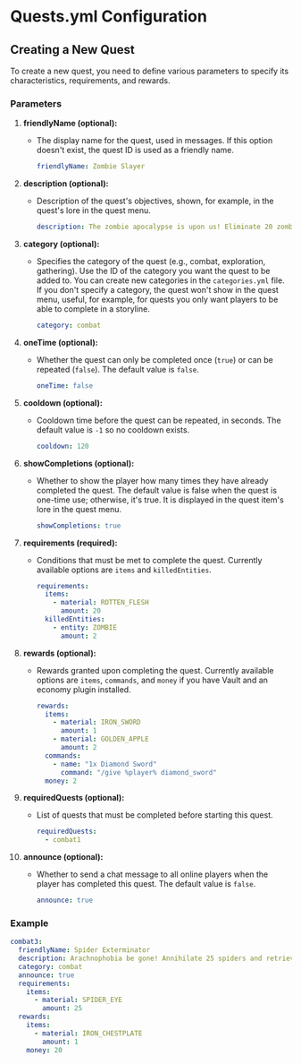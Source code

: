 # Quests.yml Configuration

## Creating a New Quest

To create a new quest, you need to define various parameters to specify its characteristics, requirements, and rewards.

### Parameters

1. **friendlyName (optional):**
    - The display name for the quest, used in messages. If this option doesn't exist, the quest ID is used as a friendly name.
      ```yaml
      friendlyName: Zombie Slayer
      ```

2. **description (optional):**
    - Description of the quest's objectives, shown, for example, in the quest's lore in the quest menu.
      ```yaml 
      description: The zombie apocalypse is upon us! Eliminate 20 zombies and collect their rotten flesh.
      ```

3. **category (optional):**
    - Specifies the category of the quest (e.g., combat, exploration, gathering). Use the ID of the category you want the quest to be added to. You can create new categories in the `categories.yml` file. If you don't specify a category, the quest won't show in the quest menu, useful, for example, for quests you only want players to be able to complete in a storyline.
      ```yaml
      category: combat
      ```

4. **oneTime (optional):**
    - Whether the quest can only be completed once (`true`) or can be repeated (`false`). The default value is `false`.
      ```yaml
      oneTime: false
      ``` 

5. **cooldown (optional):**
    - Cooldown time before the quest can be repeated, in seconds. The default value is `-1` so no cooldown exists.
      ```yaml 
      cooldown: 120
      ``` 

6. **showCompletions (optional):**
    - Whether to show the player how many times they have already completed the quest. The default value is false when the quest is one-time use; otherwise, it's true. It is displayed in the quest item's lore in the quest menu.
      ```yaml
      showCompletions: true
      ```

7. **requirements (required):**
    - Conditions that must be met to complete the quest. Currently available options are `items` and `killedEntities`.
      ```yaml
      requirements:
        items:
          - material: ROTTEN_FLESH
            amount: 20
        killedEntities:
          - entity: ZOMBIE
            amount: 2
      ```

8. **rewards (optional):**
    - Rewards granted upon completing the quest. Currently available options are `items`, `commands`, and `money` if you have Vault and an economy plugin installed.
      ```yaml
      rewards:
        items:
          - material: IRON_SWORD
            amount: 1
          - material: GOLDEN_APPLE
            amount: 2
        commands:
          - name: "1x Diamond Sword"
            command: "/give %player% diamond_sword"
        money: 2
      ```

9. **requiredQuests (optional):**
    - List of quests that must be completed before starting this quest.
      ```yaml 
      requiredQuests: 
        - combat1
      ```

10. **announce (optional):**
    - Whether to send a chat message to all online players when the player has completed this quest. The default value is `false`.
       ```yaml
       announce: true
       ```

### Example

```yaml
combat3:
  friendlyName: Spider Exterminator
  description: Arachnophobia be gone! Annihilate 25 spiders and retrieve their eyes as trophies.
  category: combat
  announce: true
  requirements:
    items:
      - material: SPIDER_EYE
        amount: 25
  rewards:
    items:
      - material: IRON_CHESTPLATE
        amount: 1
    money: 20
```